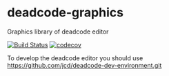 # deadcode-graphics
Graphics library of deadcode editor

[![Build Status](https://travis-ci.org/jcd/deadcode-graphics.svg?branch=master)](https://travis-ci.org/jcd/deadcode-graphics)
[![codecov](https://codecov.io/gh/jcd/deadcode-graphics/branch/master/graph/badge.svg)](https://codecov.io/gh/jcd/deadcode-graphics)

To develop the deadcode editor you should use https://github.com/jcd/deadcode-dev-environment.git
